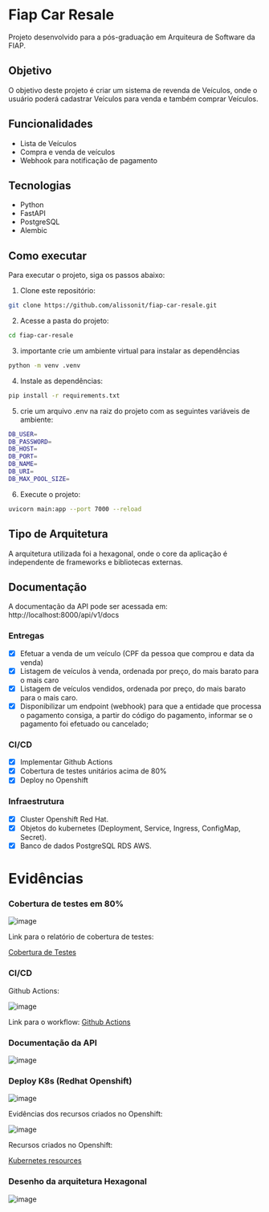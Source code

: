 # Fiap Car Resale
Projeto desenvolvido para a pós-graduação em Arquiteura de Software da FIAP.

## Objetivo
O objetivo deste projeto é criar um sistema de revenda de Veículos, onde o usuário poderá cadastrar Veículos para venda e também comprar Veículos.

## Funcionalidades
- Lista de Veículos
- Compra e venda de veículos
- Webhook para notificação de pagamento

## Tecnologias
- Python
- FastAPI
- PostgreSQL
- Alembic

## Como executar
Para executar o projeto, siga os passos abaixo:
1. Clone este repositório:
```bash
git clone https://github.com/alissonit/fiap-car-resale.git
```
2. Acesse a pasta do projeto:
```bash
cd fiap-car-resale
```

3. importante crie um ambiente virtual para instalar as dependências
```bash
python -m venv .venv
```

4. Instale as dependências:
```bash
pip install -r requirements.txt
```

5. crie um arquivo .env na raiz do projeto com as seguintes variáveis de ambiente:
```bash
DB_USER=
DB_PASSWORD=
DB_HOST=
DB_PORT=
DB_NAME=
DB_URI=
DB_MAX_POOL_SIZE=
```

6. Execute o projeto:
```bash
uvicorn main:app --port 7000 --reload
```

## Tipo de Arquitetura
A arquitetura utilizada foi a hexagonal, onde o core da aplicação é independente de frameworks e bibliotecas externas.

## Documentação
A documentação da API pode ser acessada em:
http://localhost:8000/api/v1/docs


### Entregas
- [x] Efetuar a venda de um veículo (CPF da pessoa que comprou e data da venda)
- [x] Listagem de veículos à venda, ordenada por preço, do mais barato para o mais caro
- [x] Listagem de veículos vendidos, ordenada por preço, do mais barato para o mais caro.
- [x] Disponibilizar um endpoint (webhook) para que a entidade que processa o pagamento
consiga, a partir do código do pagamento, informar se o pagamento foi efetuado ou
cancelado;

### CI/CD
- [x] Implementar Github Actions
- [x] Cobertura de testes unitários acima de 80%
- [x] Deploy no Openshift

### Infraestrutura
- [x] Cluster Openshift Red Hat.
- [x] Objetos do kubernetes (Deployment, Service, Ingress, ConfigMap, Secret).
- [x] Banco de dados PostgreSQL RDS AWS.

# Evidências

### Cobertura de testes em 80%

![image](/images/fiap-car-resale-cov.png)

Link para o relatório de cobertura de testes:

[Cobertura de Testes](/tests/index.html)

### CI/CD

Github Actions:

![image](/images/actions.png)

Link para o workflow: [Github Actions](https://github.com/alissonit/fiap-car-resale/actions)

### Documentação da API

![image](/images/resale-swagger.png)

### Deploy K8s (Redhat Openshift)

![image](/images/openshift.png)

Evidências dos recursos criados no Openshift:

![image](/images/openshift-ctl.png)

Recursos criados no Openshift:

[Kubernetes resources](/infrastructure/kubernetes-openshift/)

### Desenho da arquitetura Hexagonal

![image](/images/arquitetura-hex-fiap.png)






